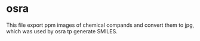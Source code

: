 # osra

This file export ppm images of chemical compands and convert them to jpg, which was used by osra tp generate SMILES.
